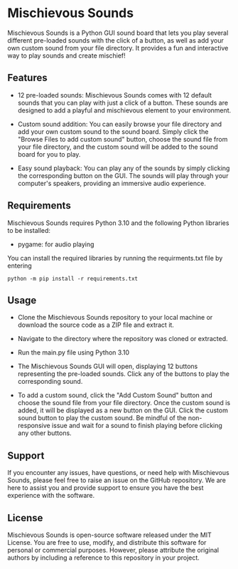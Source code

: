 # Mischievous Sounds
Mischievous Sounds is a Python GUI sound board that lets you play several different pre-loaded sounds with the click of a button, as well as add your own custom sound from your file directory. It provides a fun and interactive way to play sounds and create mischief!

## Features
- 12 pre-loaded sounds: Mischievous Sounds comes with 12 default sounds that you can play with just a click of a button. These sounds are designed to add a playful and mischievous element to your environment.

- Custom sound addition: You can easily browse your file directory and add your own custom sound to the sound board. Simply click the "Browse Files to add custom sound" button, choose the sound file from your file directory, and the custom sound will be added to the sound board for you to play.

- Easy sound playback: You can play any of the sounds by simply clicking the corresponding button on the GUI. The sounds will play through your computer's speakers, providing an immersive audio experience.

## Requirements
Mischievous Sounds requires Python 3.10 and the following Python libraries to be installed:
- pygame: for audio playing

You can install the required libraries by running the requirments.txt file by entering 

```python -m pip install -r requirements.txt```

## Usage
- Clone the Mischievous Sounds repository to your local machine or download the source code as a ZIP file and extract it.

- Navigate to the directory where the repository was cloned or extracted.

- Run the main.py file using Python 3.10
- The Mischievous Sounds GUI will open, displaying 12 buttons representing the pre-loaded sounds. Click any of the buttons to play the corresponding sound.

- To add a custom sound, click the "Add Custom Sound" button and choose the sound file from your file directory. Once the custom sound is added, it will be displayed as a new button on the GUI. Click the custom sound button to play the custom sound. Be mindful of the non-responsive issue and wait for a sound to finish playing before clicking any other buttons.

## Support
If you encounter any issues, have questions, or need help with Mischievous Sounds, please feel free to raise an issue on the GitHub repository. We are here to assist you and provide support to ensure you have the best experience with the software.

## License
Mischievous Sounds is open-source software released under the MIT License. You are free to use, modify, and distribute this software for personal or commercial purposes. However, please attribute the original authors by including a reference to this repository in your project.
